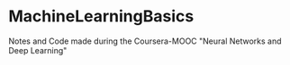 # MachineLearningBasics

Notes and Code made during the Coursera-MOOC "Neural Networks and Deep Learning"

